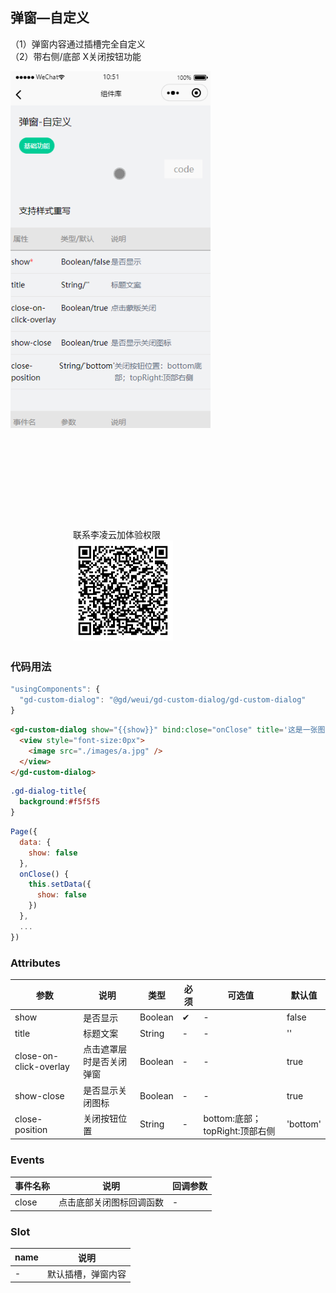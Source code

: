 ## 弹窗—自定义

（1）弹窗内容通过插槽完全自定义 <br/>
（2）带右侧/底部 X关闭按钮功能

<div style="display:inline-block">
  <img src="./images/dialog.gif" style="width:320px;float:left" />
  <div style="float:left; margin:160px 0 0 100px">
  联系李凌云加体验权限
  <br />
  <img src="./images/gd-custom-dialog-code.jpg" style="width:160px;height:160px" />
  </div>
</div>

### 代码用法 

```js
"usingComponents": {
  "gd-custom-dialog": "@gd/weui/gd-custom-dialog/gd-custom-dialog"
}
```

```html
<gd-custom-dialog show="{{show}}" bind:close="onClose" title='这是一张图片' close-position="topRight">
  <view style="font-size:0px">
    <image src="./images/a.jpg" />
  </view>
</gd-custom-dialog>
```
```css
.gd-dialog-title{
  background:#f5f5f5
}
```
```javascript
Page({
  data: {
    show: false
  },
  onClose() {
    this.setData({
      show: false
    })
  },
  ...
})
```

### Attributes

| 参数      | 说明            | 类型      | 必须 | 可选值                           | 默认值    |
| --------- | -------------- | -------- | --- | -------------------------------- | -------- |
| show | 是否显示 | Boolean | ✔ | - | false |
| title | 标题文案 | String | - | - | '' |
| close-on-click-overlay | 点击遮罩层时是否关闭弹窗 | Boolean | - | - | true |
| show-close | 是否显示关闭图标 | Boolean | - | - | true |
| close-position | 关闭按钮位置 | String | - | bottom:底部；topRight:顶部右侧 | 'bottom' |

### Events

| 事件名称 | 说明           | 回调参数 |
| -------- | -------------- | -------- |
| close     | 点击底部关闭图标回调函数 | - |

### Slot

| name    | 说明     |
| ------ | -------- |
| - | 默认插槽，弹窗内容 |



<FooterGd/>